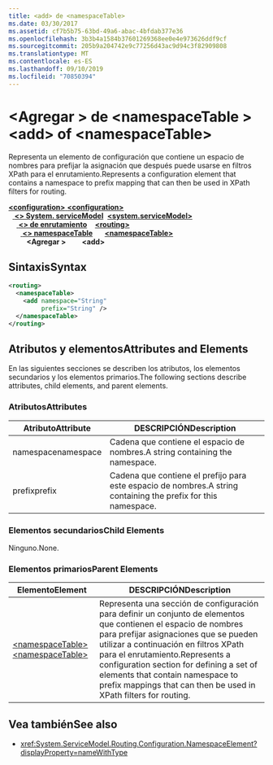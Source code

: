 ```yaml
---
title: <add> de <namespaceTable>
ms.date: 03/30/2017
ms.assetid: cf7b5b75-63bd-49a6-abac-4bfdab377e36
ms.openlocfilehash: 3b3b4a1584b37601269368ee0e4e973626ddf9cf
ms.sourcegitcommit: 205b9a204742e9c77256d43ac9d94c3f82909808
ms.translationtype: MT
ms.contentlocale: es-ES
ms.lasthandoff: 09/10/2019
ms.locfileid: "70850394"
---
```

# <a name="add-of-namespacetable"></a><span data-ttu-id="5d406-102">\<Agregar > de \<namespaceTable ></span><span class="sxs-lookup"><span data-stu-id="5d406-102">\<add> of \<namespaceTable></span></span>
<span data-ttu-id="5d406-103">Representa un elemento de configuración que contiene un espacio de nombres para prefijar la asignación que después puede usarse en filtros XPath para el enrutamiento.</span><span class="sxs-lookup"><span data-stu-id="5d406-103">Represents a configuration element that contains a namespace to prefix mapping that can then be used in XPath filters for routing.</span></span>  
  
<span data-ttu-id="5d406-104">[ **\<configuration>** ](../configuration-element.md)</span><span class="sxs-lookup"><span data-stu-id="5d406-104">[**\<configuration>**](../configuration-element.md)</span></span>\
<span data-ttu-id="5d406-105">&nbsp;&nbsp;[ **\<> System. serviceModel**](system-servicemodel.md)</span><span class="sxs-lookup"><span data-stu-id="5d406-105">&nbsp;&nbsp;[**\<system.serviceModel>**](system-servicemodel.md)</span></span>\
<span data-ttu-id="5d406-106">&nbsp;&nbsp;&nbsp;&nbsp;[ **\<> de enrutamiento**](routing.md)</span><span class="sxs-lookup"><span data-stu-id="5d406-106">&nbsp;&nbsp;&nbsp;&nbsp;[**\<routing>**](routing.md)</span></span>\
<span data-ttu-id="5d406-107">&nbsp;&nbsp;&nbsp;&nbsp;&nbsp;&nbsp;[ **\<> namespaceTable**](namespacetable.md)</span><span class="sxs-lookup"><span data-stu-id="5d406-107">&nbsp;&nbsp;&nbsp;&nbsp;&nbsp;&nbsp;[**\<namespaceTable>**](namespacetable.md)</span></span>\
<span data-ttu-id="5d406-108">&nbsp;&nbsp;&nbsp;&nbsp;&nbsp;&nbsp;&nbsp;&nbsp; **\<Agregar >**</span><span class="sxs-lookup"><span data-stu-id="5d406-108">&nbsp;&nbsp;&nbsp;&nbsp;&nbsp;&nbsp;&nbsp;&nbsp;**\<add>**</span></span>  
  
## <a name="syntax"></a><span data-ttu-id="5d406-109">Sintaxis</span><span class="sxs-lookup"><span data-stu-id="5d406-109">Syntax</span></span>  
  
```xml  
<routing>
  <namespaceTable>
    <add namespace="String"
         prefix="String" />
  </namespaceTable>
</routing>
```  
  
## <a name="attributes-and-elements"></a><span data-ttu-id="5d406-110">Atributos y elementos</span><span class="sxs-lookup"><span data-stu-id="5d406-110">Attributes and Elements</span></span>  
 <span data-ttu-id="5d406-111">En las siguientes secciones se describen los atributos, los elementos secundarios y los elementos primarios.</span><span class="sxs-lookup"><span data-stu-id="5d406-111">The following sections describe attributes, child elements, and parent elements.</span></span>  
  
### <a name="attributes"></a><span data-ttu-id="5d406-112">Atributos</span><span class="sxs-lookup"><span data-stu-id="5d406-112">Attributes</span></span>  
  
|<span data-ttu-id="5d406-113">Atributo</span><span class="sxs-lookup"><span data-stu-id="5d406-113">Attribute</span></span>|<span data-ttu-id="5d406-114">DESCRIPCIÓN</span><span class="sxs-lookup"><span data-stu-id="5d406-114">Description</span></span>|  
|---------------|-----------------|  
|<span data-ttu-id="5d406-115">namespace</span><span class="sxs-lookup"><span data-stu-id="5d406-115">namespace</span></span>|<span data-ttu-id="5d406-116">Cadena que contiene el espacio de nombres.</span><span class="sxs-lookup"><span data-stu-id="5d406-116">A string containing the namespace.</span></span>|  
|<span data-ttu-id="5d406-117">prefix</span><span class="sxs-lookup"><span data-stu-id="5d406-117">prefix</span></span>|<span data-ttu-id="5d406-118">Cadena que contiene el prefijo para este espacio de nombres.</span><span class="sxs-lookup"><span data-stu-id="5d406-118">A string containing the prefix for this namespace.</span></span>|  
  
### <a name="child-elements"></a><span data-ttu-id="5d406-119">Elementos secundarios</span><span class="sxs-lookup"><span data-stu-id="5d406-119">Child Elements</span></span>  
 <span data-ttu-id="5d406-120">Ninguno.</span><span class="sxs-lookup"><span data-stu-id="5d406-120">None.</span></span>  
  
### <a name="parent-elements"></a><span data-ttu-id="5d406-121">Elementos primarios</span><span class="sxs-lookup"><span data-stu-id="5d406-121">Parent Elements</span></span>  
  
|<span data-ttu-id="5d406-122">Elemento</span><span class="sxs-lookup"><span data-stu-id="5d406-122">Element</span></span>|<span data-ttu-id="5d406-123">DESCRIPCIÓN</span><span class="sxs-lookup"><span data-stu-id="5d406-123">Description</span></span>|  
|-------------|-----------------|  
|[<span data-ttu-id="5d406-124">\<namespaceTable></span><span class="sxs-lookup"><span data-stu-id="5d406-124">\<namespaceTable></span></span>](namespacetable.md)|<span data-ttu-id="5d406-125">Representa una sección de configuración para definir un conjunto de elementos que contienen el espacio de nombres para prefijar asignaciones que se pueden utilizar a continuación en filtros XPath para el enrutamiento.</span><span class="sxs-lookup"><span data-stu-id="5d406-125">Represents a configuration section for defining a set of elements that contain namespace to prefix mappings that can then be used in XPath filters for routing.</span></span>|  
  
## <a name="see-also"></a><span data-ttu-id="5d406-126">Vea también</span><span class="sxs-lookup"><span data-stu-id="5d406-126">See also</span></span>

- <xref:System.ServiceModel.Routing.Configuration.NamespaceElement?displayProperty=nameWithType>

